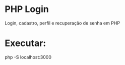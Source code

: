 # PHP Login
Login, cadastro, perfil e recuperação de senha em PHP

# Executar:
php -S localhost:3000
